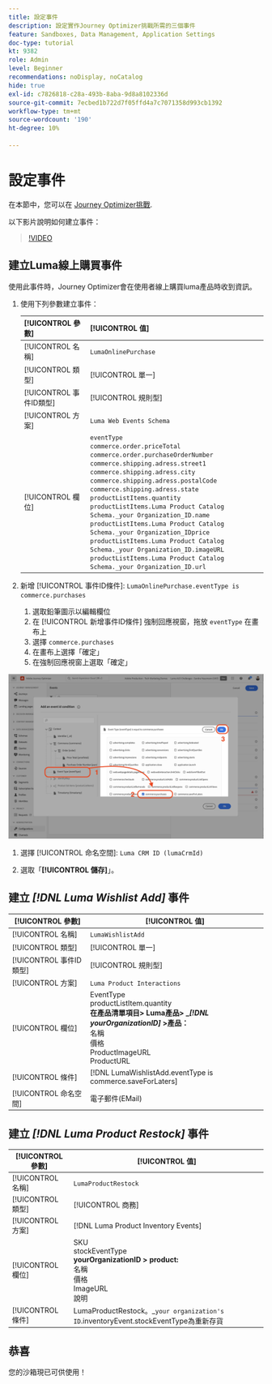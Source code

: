 ```yaml
---
title: 設定事件
description: 設定實作Journey Optimizer挑戰所需的三個事件
feature: Sandboxes, Data Management, Application Settings
doc-type: tutorial
kt: 9382
role: Admin
level: Beginner
recommendations: noDisplay, noCatalog
hide: true
exl-id: c7826818-c28a-493b-8aba-9d8a8102336d
source-git-commit: 7ecbed1b722d7f05ffd4a7c7071358d993cb1392
workflow-type: tm+mt
source-wordcount: '190'
ht-degree: 10%

---
```


# 設定事件

在本節中，您可以在 [Journey Optimizer挑戰](/help/challenges/introduction-and-prerequisites.md).

以下影片說明如何建立事件：

>[!VIDEO](https://video.tv.adobe.com/v/336253?quality=12)

## 建立Luma線上購買事件

使用此事件時，Journey Optimizer會在使用者線上購買luma產品時收到資訊。

1. 使用下列參數建立事件：

   | [!UICONTROL 參數] | [!UICONTROL 值] |
   |-------------|-----------|
   | [!UICONTROL 名稱] | `LumaOnlinePurchase` |
   | [!UICONTROL 類型] | [!UICONTROL 單一] |
   | [!UICONTROL 事件ID類型] | [!UICONTROL 規則型] |
   | [!UICONTROL 方案] | `Luma Web Events Schema` |
   | [!UICONTROL 欄位] | `eventType` <br>`commerce.order.priceTotal`<br>`commerce.order.purchaseOrderNumber`<br>`commerce.shipping.adress.street1`<br>`commerce.shipping.adress.city`<br>`commerce.shipping.adress.postalCode`<br>`commerce.shipping.adress.state`<br>`productListItems.quantity`<br>`productListItems.Luma Product Catalog Schema._your Organization_ID.name`<br>`productListItems.Luma Product Catalog Schema._your Organization_IDprice`<br>`productListItems.Luma Product Catalog Schema._your Organization_ID.imageURL`<br>`productListItems.Luma Product Catalog Schema._your Organization_ID.url` |

2. 新增 [!UICONTROL 事件ID條件]: `LumaOnlinePurchase.eventType is commerce.purchases`

   1. 選取鉛筆圖示以編輯欄位
   2. 在 [!UICONTROL 新增事件ID條件] 強制回應視窗，拖放 `eventType` 在畫布上
   3. 選擇 `commerce.purchases`
   4. 在畫布上選擇「確定」
   5. 在強制回應視窗上選取「確定」

![新增事件條件](/help/tutorial-configure-a-training-sandbox/assets/Event-lumaOnlinePurchase-condition-1.png)

1. 選擇 [!UICONTROL 命名空間]: `Luma CRM ID (lumaCrmId)`

2. 選取「**[!UICONTROL 儲存]**」。

## 建立 *[!DNL Luma Wishlist Add]* 事件

| [!UICONTROL 參數] | [!UICONTROL 值] |
|-------------|-----------|
| [!UICONTROL 名稱] | `LumaWishlistAdd` |
| [!UICONTROL 類型] | [!UICONTROL 單一] |
| [!UICONTROL 事件ID類型] | [!UICONTROL 規則型] |
| [!UICONTROL 方案] | `Luma Product Interactions` |
| [!UICONTROL 欄位] | EventType<br>productListItem.quantity<br><b>在產品清單項目> Luma產品> _*[!DNL yourOrganizationID]* >產品：</b> <br>名稱<br>價格<br> ProductImageURL<br>ProductURL |
| [!UICONTROL 條件] | [!DNL LumaWishlistAdd.eventType is commerce.saveForLaters] |
| [!UICONTROL 命名空間] | 電子郵件(EMail) |

## 建立 *[!DNL Luma Product Restock]* 事件

| [!UICONTROL 參數] | [!UICONTROL 值] |
|-------------|-----------|
| [!UICONTROL 名稱] | `LumaProductRestock` |
| [!UICONTROL 類型] | [!UICONTROL 商務] |
| [!UICONTROL 方案] | [!DNL Luma Product Inventory Events] |
| [!UICONTROL 欄位] | SKU <br> stockEventType<br><b> yourOrganizationID > product:</b> <br>名稱<br>價格<br> ImageURL<br>說明 |
| [!UICONTROL 條件] | LumaProductRestock。_`your organization's ID`.inventoryEvent.stockEventType為重新存貨 |

## 恭喜

您的沙箱現已可供使用！
